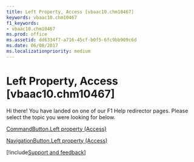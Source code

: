 ```yaml
---
title: Left Property, Access [vbaac10.chm10467]
keywords: vbaac10.chm10467
f1_keywords:
- vbaac10.chm10467
ms.prod: office
ms.assetid: dd6334f7-a716-45cf-b0f5-6fc9bb909c6d
ms.date: 06/08/2017
ms.localizationpriority: medium
---
```



# Left Property, Access [vbaac10.chm10467]

Hi there! You have landed on one of our F1 Help redirector pages. Please select the topic you were looking for below.

[CommandButton.Left property (Access)](https://msdn.microsoft.com/library/8cae225d-1919-0c6c-7980-48294fbe8c7a%28Office.15%29.aspx)

[NavigationButton.Left property (Access)](https://msdn.microsoft.com/library/c9cdccb1-3dd8-d65c-19f8-5e9a0817eefb%28Office.15%29.aspx)

[!include[Support and feedback](~/includes/feedback-boilerplate.md)]